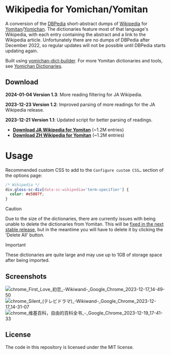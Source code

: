 # Wikipedia for Yomichan/Yomitan

A conversion of the [DBPedia](https://dbpedia.org/) short-abstract dumps of
[Wikipedia](https://wikipedia.org/) for
[Yomitan](https://github.com/themoeway/yomitan)/[Yomichan](https://foosoft.net/projects/yomichan/).
The dictionaries feature most of that language's Wikipedia, with each entry
containing the abstract and a link to the Wikipedia article. Unfortunately there
are no dumps of DBPedia after December 2022, so regular updates will not be
possible until DBPedia starts updating again.

Built using
[yomichan-dict-builder](https://github.com/MarvNC/yomichan-dict-builder). For
more Yomitan dictionaries and tools, see
[Yomichan Dictionaries](https://github.com/MarvNC/yomichan-dictionaries).

## Download

**2024-01-04 Version 1.3**: More reading filtering for JA Wikipedia.

**2023-12-23 Version 1.2**: Improved parsing of more readings for the JA
Wikipedia release.

**2023-12-21 Version 1.1**: Updated script for better parsing of readings.

- **[Download JA Wikipedia for Yomitan](https://drive.google.com/open?id=14ZxYKI2JQ8QTpWTtNSH-TXu7wtMODcYB&usp=drive_fs)**
  (~1.2M entries)
- **[Download ZH Wikipedia for Yomitan](https://drive.google.com/open?id=14ZECT8FVl0KjxV3JPhzgdmIV8GEgx5ht&usp=drive_fs)**
  (~1.2M entries)

# Usage

Recommended custom CSS to add to the `Configure custom CSS…` section of the
options page:

```css
/* Wikipedia */
div.gloss-sc-div[data-sc-wikipedia='term-specifier'] {
  color: #e5007f;
}
```

<!-- prettier-ignore -->
> [!CAUTION]
> Due to the size of the dictionaries, there are currently issues
> with being unable to delete the dictionaries from Yomitan. This will be
> [fixed in the next stable release](https://github.com/themoeway/yomitan/pull/382),
> but in the meantime you will have to delete it by clicking the 'Delete All'
> button.

<!-- prettier-ignore -->
> [!IMPORTANT] 
> These dictionaries are quite large and may use up to 1GB of
> storage space after being imported.

## Screenshots

![chrome_First_Love_初恋_-_Wikiwand_-_Google_Chrome_2023-12-17_14-49-50](https://github.com/MarvNC/wikipedia-yomitan/assets/17340496/29c2d99a-ea26-4702-8bef-5c57ac37ece7)
![chrome_Silent_(テレビドラマ)_-_Wikiwand_-_Google_Chrome_2023-12-17_14-31-07](https://github.com/MarvNC/wikipedia-yomitan/assets/17340496/194dd4ca-c833-4cfd-9127-95a16669e445)
![chrome_维基百科，自由的百科全书_-_Google_Chrome_2023-12-19_17-41-33](https://github.com/MarvNC/wikipedia-yomitan/assets/17340496/8c6b0eda-d58d-4102-b1dc-e9934fb239d8)

## License

The code in this repository is licensed under the MIT license.
